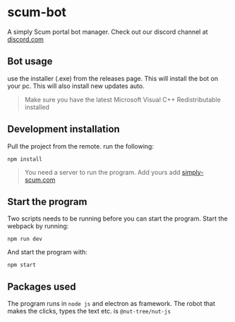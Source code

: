 # scum-bot
A simply Scum portal bot manager.
Check out our discord channel at [discord.com](https://discord.com/invite/ky3FkfbzSr)

## Bot usage
use the installer (.exe) from the releases page. This will install the bot on your pc. This will also install new updates auto.

> Make sure you have the latest Microsoft Visual C++ Redistributable installed

## Development installation
Pull the project from the remote. run the following:

```console
npm install
```

> You need a server to run the program. Add yours add [simply-scum.com](https://simply-scum.com)

## Start the program
Two scripts needs to be running before you can start the program. Start the webpack by running:
```console
npm run dev
```

And start the program with:
```console
npm start
```

## Packages used

The program runs in `node js` and electron as framework. The robot that makes the clicks, types the text etc. is `@nut-tree/nut-js`